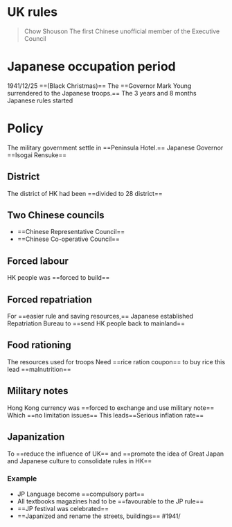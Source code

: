 # UK rules 
>Chow Shouson
>The first Chinese unofficial member of the Executive Council

# Japanese occupation period

1941/12/25 ==(Black Christmas)==
The ==Governor Mark Young surrendered to the Japanese troops.==
The 3 years and 8 months Japanese rules started
# Policy 
The military government settle in ==Peninsula Hotel.==
Japanese Governor ==Isogai Rensuke==
## District
The district of HK had been ==divided to 28 district==

## Two Chinese councils

- ==Chinese Representative Council==
- ==Chinese Co-operative Council==
## Forced labour
HK people was ==forced to build==
## Forced repatriation
For ==easier rule and saving resources,== 
Japanese established Repatriation Bureau to ==send HK people back to mainland== 

## Food rationing 
The resources used for troops
Need ==rice ration coupon== to buy rice
this lead ==malnutrition==

## Military notes
Hong Kong currency was ==forced to exchange and use military note== Which ==no limitation issues==
This leads==Serious inflation rate==

## Japanization
To ==reduce the influence of UK== and ==promote the idea of Great Japan and Japanese culture to consolidate rules in HK==
### Example
- JP Language become ==compulsory part==
- All textbooks magazines had to be ==favourable to the JP rule==
- ==JP festival was celebrated==
- ==Japanized and rename the streets, buildings==
#1941/